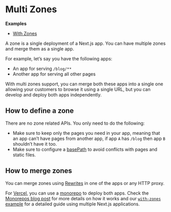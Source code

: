 # Multi Zones

**Examples**

- [With Zones](https://github.com/vercel/next.js/tree/canary/examples/with-zones)

A zone is a single deployment of a Next.js app. You can have multiple zones and merge them as a single app.

For example, let’s say you have the following apps:

- An app for serving `/blog/**`
- Another app for serving all other pages

With multi zones support, you can merge both these apps into a single one allowing your customers to browse it using a single URL, but you can develop and deploy both apps independently.

## How to define a zone

There are no zone related APIs. You only need to do the following:

- Make sure to keep only the pages you need in your app, meaning that an app can’t have pages from another app, if app `A` has `/blog` then app `B` shouldn’t have it too.
- Make sure to configure a [basePath](/docs/api-reference/next.config.js/basepath.md) to avoid conflicts with pages and static files.

## How to merge zones

You can merge zones using [Rewrites](/docs/api-reference/next.config.js/rewrites.md) in one of the apps or any HTTP proxy.

For [Vercel](https://vercel.com/), you can use a [monorepo](https://vercel.com/blog/monorepos) to deploy both apps. Check the [Monorepos blog post](https://vercel.com/blog/monorepos) for more details on how it works and our [`with-zones` example](https://github.com/vercel/next.js/tree/canary/examples/with-zones) for a detailed guide using multiple Next.js applications.
